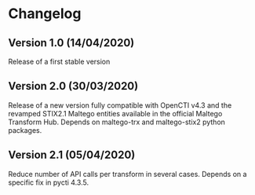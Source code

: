# Changelog

## Version 1.0 (14/04/2020)

Release of a first stable version

## Version 2.0 (30/03/2020)

Release of a new version fully compatible with OpenCTI v4.3 and the revamped STIX2.1 Maltego entities available in the official Maltego Transform Hub.
Depends on maltego-trx and maltego-stix2 python packages.

## Version 2.1 (05/04/2020)

Reduce number of API calls per transform in several cases.
Depends on a specific fix in pycti 4.3.5.